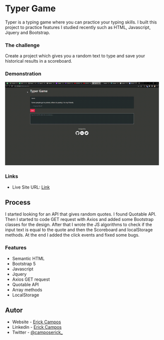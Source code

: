 # Typer Game

Typer is a typing game where you can practice your typing skills. I built this project to practice features I studied recently such as HTML, Javascript, Jquery and Bootstrap.

### The challenge

Create a project which gives you a random text to type and save your historical results in a scoreboard.

### Demonstration

![demonstration ](./demonstration/demonstration.gif 'Demonstration')

### Links

- Live Site URL: [Link](https://camposerick.github.io/typer-game/)

## Process

I started looking for an API that gives random quotes. I found Quotable API. Then I started to code GET request with Axios and added some Bootstrap classes for the design. After that I wrote the JS algorithms to check if the input text is equal to the quote and then the Scoreboard and localStorage methods. At the end I added the click events and fixed some bugs.

### Features

- Semantic HTML
- Bootstrap 5
- Javascript
- Jquery
- Axios GET request
- Quotable API
- Array methods
- LocalStorage

## Autor

- Website - [Erick Campos](https://github.com/camposerick)
- Linkedin - [Erick Campos](https://www.linkedin.com/in/camposerick/)
- Twitter - [@camposerick\_](https://twitter.com/camposerick_)
